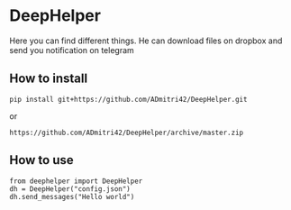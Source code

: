 # DeepHelper
Here you can find different things.
He can download files on dropbox and send you notification on telegram
## How to install
```{r, engine='bash', count_lines}
pip install git+https://github.com/ADmitri42/DeepHelper.git
```
or
```{r, engine='bash', count_lines}
https://github.com/ADmitri42/DeepHelper/archive/master.zip
```
## How to use
```{r, engine='python', count_lines}
from deephelper import DeepHelper
dh = DeepHelper("config.json")
dh.send_messages("Hello world")
```
